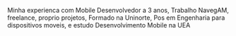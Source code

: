 Minha experienca com Mobile
Desenvolvedor a 3 anos,
Trabalho NavegAM, freelance, proprio projetos,
Formado na Uninorte, Pos em Engenharia para dispositivos moveis, e estudo Desenvolvimento Mobile na UEA

